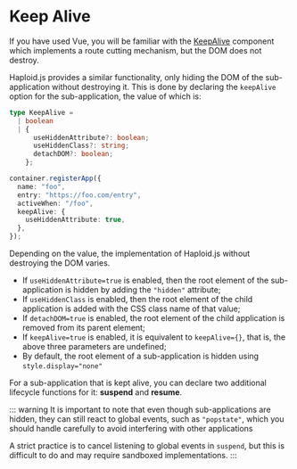# Keep Alive

If you have used Vue, you will be familiar with the <a href="https://vuejs.org/guide/built-ins/keep-alive.html" target="_blank">KeepAlive</a> component which implements a route cutting mechanism, but the DOM does not destroy.

Haploid.js provides a similar functionality, only hiding the DOM of the sub-application without destroying it. This is done by declaring the `keepAlive` option for the sub-application, the value of which is:

```ts
type KeepAlive =
  | boolean
  | {
      useHiddenAttribute?: boolean;
      useHiddenClass?: string;
      detachDOM?: boolean;
    };

container.registerApp({
  name: "foo",
  entry: "https://foo.com/entry",
  activeWhen: "/foo",
  keepAlive: {
    useHiddenAttribute: true,
  },
});
```

Depending on the value, the implementation of Haploid.js without destroying the DOM varies.

- If `useHiddenAttribute=true` is enabled, then the root element of the sub-application is hidden by adding the `"hidden"` attribute;
- If `useHiddenClass` is enabled, then the root element of the child application is added with the CSS class name of that value;
- If `detachDOM=true` is enabled, the root element of the child application is removed from its parent element;
- If `keepAlive=true` is enabled, it is equivalent to `keepAlive={}`, that is, the above three parameters are undefined;
- By default, the root element of a sub-application is hidden using `style.display="none"`

For a sub-application that is kept alive, you can declare two additional lifecycle functions for it: **suspend** and **resume**.

::: warning
It is important to note that even though sub-applications are hidden, they can still react to global events, such as `"popstate"`, which you should handle carefully to avoid interfering with other applications

A strict practice is to cancel listening to global events in `suspend`, but this is difficult to do and may require sandboxed implementations.
:::
